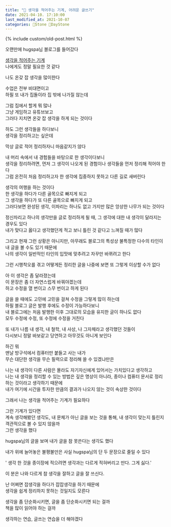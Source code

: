 ```yaml
---
title: "🌱 생각을 적어주는 기계, 어려운 글쓰기"
date: 2021-04-10. 17:10:00
last_modified_at: 2021-10-07
categories: 🗿Stone 🌱DayStone
---
```

{% include custom/old-post.html %}

오랜만에 hugspa님 블로그를 들어갔다  

[생각을 적어주는 기계](http://blog.naver.com/hugspa/20012756204)  
나에게도 정말 필요한 것 같다  

나도 온갖 잡 생각을 많이한다  

수업은 전부 비대면이고  
하필 또 내가 집돌이라 집 밖에 나가질 않는데  

그럼 집에서 할게 뭐 많나  
그냥 게임하고 유튜브보고  
그러다 지치면 온갖 잡 생각을 하게 되는 것이다  

하도 그런 생각들을 하다보니  
생각을 정리하고는 싶은데  

막상 글로 적어 정리하자니 마음같지가 않다  

내 머리 속에서 내 경험들을 바탕으로 한 생각이다보니  
생각을 정리하려면, 먼저 그 생각이 나오게 된 경험이나 생각들을 먼저 정리해 적어야 한다  
그럼 온전히 처음 정리하고자 한 생각에 집중하지 못하고 다른 길로 새버린다  

생각의 여행을 하는 것이다  
한 생각을 하다가 다른 골목으로 빠지게 되고  
그 생각을 하다가 또 다른 골목으로 빠지게 되고  
그러다보면 완성된 생각, 이파리는 하나도 없고 가지만 많은 앙상한 나무가 되는 것이다  

정신차리고 하나의 생각만을 글로 정리하게 될 때, 그 생각에 대한 내 생각이 달라지는 경우도 있다  
내가 맞다고 옳다고 생각했던게 적고 보니 틀린 것 같다고 느껴질 때가 많다  

그리고 현재 그런 상황은 아니지만, 아무래도 블로그의 특성상 불특정한 다수의 타인이 내 글을 볼 수도 있기 때문에  
나의 생각이 일반적인 타인의 입맛에 맞추려고 자꾸만 바뀌려고 한다  

그런 시행착오를 겪고 어떻게든 정리한 글을 나중에 보면 또 그렇게 이상할 수가 없다  

아 이 생각은 좀 달라졌는데  
이 문장은 좀 더 자연스럽게 바꿔야겠는데  
하고 수정을 열 번이고 스무 번이고 하게 된다  

글을 쓸 때에도 고민에 고민을 걸쳐 수정을 그렇게 많이 하는데  
하필 블로그 글은 발행 후에도 수정이 가능하다보니  
내 블로그에는 처음 발행한 이후 그대로의 모습을 유지한 글이 하나도 없다  
모두 수정에 수정, 또 수정에 수정을 거친다  

또 내가 나름 내 생각, 내 철학, 내 사상, 나 그자체라고 생각했던 것들이  
다시보니 정말 바보같고 당연하고 아무것도 아니게 보인다  

하긴 뭐  
맨날 방구석에서 컴퓨터만 붙들고 사는 내가  
무슨 대단한 생각을 무슨 필력으로 정리해 쓸 수 있겠냐만은  

나는 내 생각이 다른 사람은 몰라도 자기자신에게 있어서는 가치있다고 생각하고  
나는 내 생각을 정리할 수 있는 방법은 깊은 명상이 아니라, 종이나 컴퓨터 문서로 정리하는 것이라고 생각하기 때문에  
내가 여기에 시간을 투자한 만큼의 결과가 나오지 않는 것이 속상한 것이다  

그래서 나는 생각을 적어주는 기계가 필요하다  

그런 기계가 있다면  
계속 생각해봤던 생각도, 내 문체가 아닌 글을 보는 것을 통해, 내 생각이 맞는지 틀린지 객관적으로 볼 수 있지 않을까  
그런 생각을 했다  

hugspa님의 글을 보며 내가 글을 참 못쓴다는 생각도 했다  

내가 위에 늘어놓은 불평불만은 사실 hugspa님의 단 두 문장으로 줄일 수 있다  

' 생각 한 것을 종이장에 적으려면 생각과는 다르게 적혀버리고 만다. 그게 싫다.'  

이 분은 나와 다르게 참 생각을 잘하고 글을 잘 쓰신다.  

난 어쩌면 잡생각을 하다가 잡잡생각을 하기 때문에  
생각을 쉽게 정리하지 못하는 것일지도 모른다  

생각을 좀 단순화시키면, 글을 좀 단순화시키면 되는 걸까  
책을 많이 읽어야 하는 걸까  

생각하는 연습, 글쓰는 연습을 더 해야겠다  
